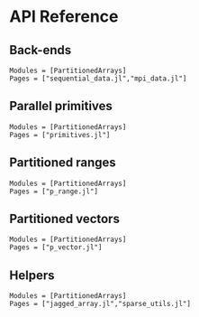 # API Reference

## Back-ends

```@autodocs
Modules = [PartitionedArrays]
Pages = ["sequential_data.jl","mpi_data.jl"]
```

## Parallel primitives

```@autodocs
Modules = [PartitionedArrays]
Pages = ["primitives.jl"]
```

## Partitioned ranges

```@autodocs
Modules = [PartitionedArrays]
Pages = ["p_range.jl"]
```

## Partitioned vectors

```@autodocs
Modules = [PartitionedArrays]
Pages = ["p_vector.jl"]
```

## Helpers

```@autodocs
Modules = [PartitionedArrays]
Pages = ["jagged_array.jl","sparse_utils.jl"]
```


